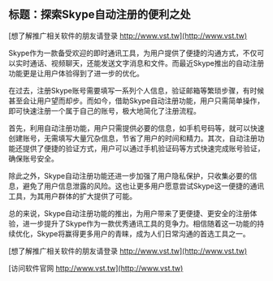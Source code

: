 ## **标题：探索Skype自动注册的便利之处**

[想了解推广相关软件的朋友请登录 http://www.vst.tw](http://www.vst.tw)

Skype作为一款备受欢迎的即时通讯工具，为用户提供了便捷的沟通方式，不仅可以实时通话、视频聊天，还能发送文字消息和文件。而最近Skype推出的自动注册功能更是让用户体验得到了进一步的优化。

在过去，注册Skype账号需要填写一系列个人信息，验证邮箱等繁琐步骤，有时候甚至会让用户望而却步。而如今，借助Skype自动注册功能，用户只需简单操作，即可快速注册一个属于自己的账号，极大地简化了注册流程。

首先，利用自动注册功能，用户只需提供必要的信息，如手机号码等，就可以快速创建账号，无需填写大量冗杂信息，节省了用户的时间和精力。其次，自动注册功能还提供了便捷的验证方式，用户可以通过手机验证码等方式快速完成账号验证，确保账号安全。

除此之外，Skype自动注册功能还进一步加强了用户隐私保护，只收集必要的信息，避免了用户信息泄露的风险。这也让更多用户愿意尝试Skype这一便捷的通讯工具，为其用户群体的扩大提供了可能。

总的来说，Skype自动注册功能的推出，为用户带来了更便捷、更安全的注册体验，进一步提升了Skype作为一款优秀通讯工具的竞争力。相信随着这一功能的持续优化，Skype将赢得更多用户的青睐，成为人们日常沟通的首选工具之一。

[想了解推广相关软件的朋友请登录 http://www.vst.tw](http://www.vst.tw)


[访问软件官网 http://www.vst.tw](http://www.vst.tw)
